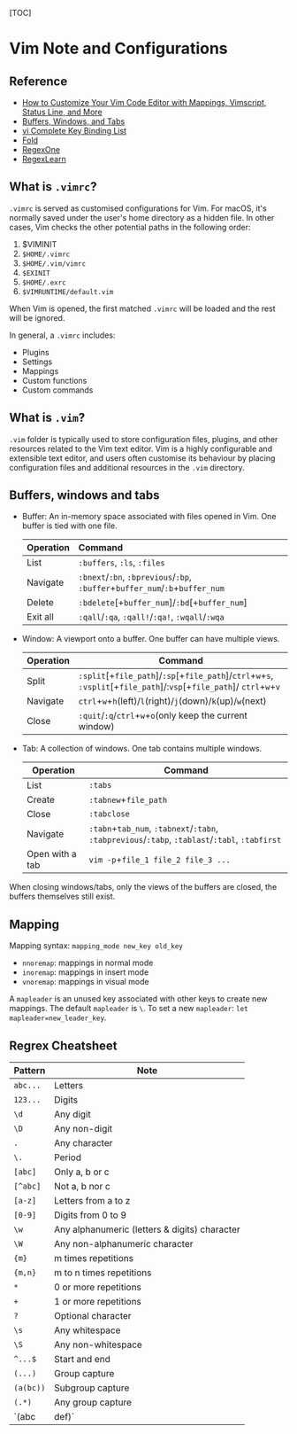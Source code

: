 [TOC]
# Vim Note and Configurations
## Reference

- [How to Customize Your Vim Code Editor with Mappings, Vimscript, Status Line, and More](https://www.freecodecamp.org/news/vimrc-configuration-guide-customize-your-vim-editor/)
- [Buffers, Windows, and Tabs](https://learnvim.irian.to/basics/buffers_windows_tabs)
- [vi Complete Key Binding List](https://hea-www.harvard.edu/~fine/Tech/vi.html)
- [Fold](https://learnvim.irian.to/basics/fold)
- [RegexOne](https://regexone.com)
- [RegexLearn](https://regexlearn.com)

## What is `.vimrc`?

`.vimrc` is served as customised configurations for Vim. For macOS, it's normally saved under the user's home directory as a hidden file. In other cases, Vim checks the other potential paths in the following order:

1. $VIMINIT
2. `$HOME/.vimrc`
3. `$HOME/.vim/vimrc`
4. `$EXINIT`
5. `$HOME/.exrc`
6. `$VIMRUNTIME/default.vim`

When Vim is opened, the first matched `.vimrc` will be loaded and the rest will be ignored.

In general, a `.vimrc` includes:

- Plugins
- Settings
- Mappings
- Custom functions
- Custom commands

## What is `.vim`?

 `.vim` folder is typically used to store configuration files, plugins, and other resources related to the Vim text editor. Vim is a highly configurable and extensible text editor, and users often customise its behaviour by placing configuration files and additional resources in the `.vim` directory.

## Buffers, windows and tabs

- Buffer: An in-memory space associated with files opened in Vim. One buffer is tied with one file.

  | Operation | Command                                                      |
  | :-------- | :----------------------------------------------------------- |
  | List      | `:buffers`, `:ls`, `:files`                                  |
  | Navigate  | `:bnext`/`:bn`, `:bprevious`/`:bp`,  `:buffer`+`buffer_num`/`:b`+`buffer_num` |
  | Delete    | `:bdelete`[+`buffer_num`]/`:bd`[+`buffer_num`]               |
  | Exit all  | `:qall`/`:qa`, `:qall!`/`:qa!`, `:wqall`/`:wqa`              |

- Window: A viewport onto a buffer. One buffer can have multiple views.

  | Operation | Command                                                      |
  | --------- | ------------------------------------------------------------ |
  | Split     | `:split`[+`file_path`]/`:sp`[+`file_path`]/`ctrl`+`w`+`s`, `:vsplit`[+`file_path`]/:`vsp`[+`file_path`]/ `ctrl`+`w`+`v` |
  | Navigate  | `ctrl`+`w`+`h`(left)/`l`(right)/`j`(down)/`k`(up)/`w`(next)  |
  | Close     | `:quit`/`:q`/`ctrl`+`w`+`o`(only keep the current window)    |

- Tab: A collection of windows. One tab contains multiple windows.

  | Operation       | Command                                                      |
  | --------------- | ------------------------------------------------------------ |
  | List            | `:tabs`                                                      |
  | Create          | `:tabnew`+`file_path`                                        |
  | Close           | `:tabclose`                                                  |
  | Navigate        | `:tabn`+`tab_num`, `:tabnext`/`:tabn`, `:tabprevious`/`:tabp`, `:tablast`/`:tabl`, `:tabfirst` |
  | Open with a tab | `vim -p`+`file_1 file_2 file_3 ...`                          |

When closing windows/tabs, only the views of the buffers are closed, the buffers themselves still exist.

## Mapping

Mapping syntax: `mapping_mode new_key old_key`

- `nnoremap`: mappings in normal mode
- `inoremap`: mappings in insert mode
- `vnoremap`: mappings in visual mode

A `mapleader` is an unused key associated with other keys to create new mappings. The default `mapleader` is `\`. To set a new `mapleader`: `let mapleader=new_leader_key`.

## Regrex Cheatsheet

| Pattern     | Note                                          |
| ----------- | --------------------------------------------- |
| `abc...`    | Letters                                       |
| `123...`    | Digits                                        |
| `\d`        | Any digit                                     |
| `\D`        | Any non-digit                                 |
| `.`         | Any character                                 |
| `\.`        | Period                                        |
| `[abc]`     | Only a, b or c                                |
| `[^abc]`    | Not a, b nor c                                |
| `[a-z]`     | Letters from a to z                           |
| `[0-9]`     | Digits from 0 to 9                            |
| `\w`        | Any alphanumeric (letters & digits) character |
| `\W`        | Any non-alphanumeric character                |
| `{m}`       | m times repetitions                           |
| `{m,n}`     | m to n times repetitions                      |
| `*`         | 0 or more repetitions                         |
| `+`         | 1 or more repetitions                         |
| `?`         | Optional character                            |
| `\s`        | Any whitespace                                |
| `\S`        | Any non-whitespace                            |
| `^...$`     | Start and end                                 |
| `(...)`     | Group capture                                 |
| `(a(bc))`   | Subgroup capture                              |
| `(.*)`      | Any group capture                             |
| `(abc|def)` | Match abc or def                              |